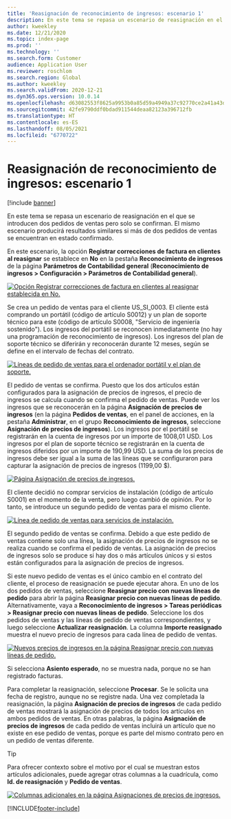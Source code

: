 ```yaml
---
title: 'Reasignación de reconocimiento de ingresos: escenario 1'
description: En este tema se repasa un escenario de reasignación en el que se introducen dos pedidos de ventas pero solo se confirman. El mismo escenario producirá resultados similares si más de dos pedidos de ventas se encuentran en estado confirmado.
author: kweekley
ms.date: 12/21/2020
ms.topic: index-page
ms.prod: ''
ms.technology: ''
ms.search.form: Customer
audience: Application User
ms.reviewer: roschlom
ms.search.region: Global
ms.author: kweekley
ms.search.validFrom: 2020-12-21
ms.dyn365.ops.version: 10.0.14
ms.openlocfilehash: d63082553f8625a9953b0a85d59a4949a37c92770ce2a41a43d78cf0266f3b85
ms.sourcegitcommit: 42fe9790ddf0bdad911544deaa82123a396712fb
ms.translationtype: HT
ms.contentlocale: es-ES
ms.lasthandoff: 08/05/2021
ms.locfileid: "6770722"
---
```

# <a name="revenue-recognition-reallocation--scenario-1"></a>Reasignación de reconocimiento de ingresos: escenario 1

[!include [banner](../includes/banner.md)]

En este tema se repasa un escenario de reasignación en el que se introducen dos pedidos de ventas pero solo se confirman. El mismo escenario producirá resultados similares si más de dos pedidos de ventas se encuentran en estado confirmado.

En este escenario, la opción **Registrar correcciones de factura en clientes al reasignar** se establece en **No** en la pestaña **Reconocimiento de ingresos** de la página **Parámetros de Contabilidad general** (**Reconocimiento de ingresos \> Configuración \> Parámetros de Contabilidad general**).

[![Opción Registrar correcciones de factura en clientes al reasignar establecida en No.](./media/06_rev-rec-scenarios.png)](./media/06_rev-rec-scenarios.png)

Se crea un pedido de ventas para el cliente US\_SI\_0003. El cliente está comprando un portátil (código de artículo S0012) y un plan de soporte técnico para este (código de artículo S0008, "Servicio de ingeniería sostenido"). Los ingresos del portátil se reconocen inmediatamente (no hay una programación de reconocimiento de ingresos). Los ingresos del plan de soporte técnico se diferirán y reconocerán durante 12 meses, según se define en el intervalo de fechas del contrato.

[![Líneas de pedido de ventas para el ordenador portátil y el plan de soporte.](./media/07_rev-rec-scenarios.png)](./media/07_rev-rec-scenarios.png)

El pedido de ventas se confirma. Puesto que los dos artículos están configurados para la asignación de precios de ingresos, el precio de ingresos se calcula cuando se confirma el pedido de ventas. Puede ver los ingresos que se reconocerán en la página **Asignación de precios de ingresos** (en la página **Pedidos de ventas**, en el panel de acciones, en la pestaña **Administrar**, en el grupo **Reconocimiento de ingresos**, seleccione **Asignación de precios de ingresos**). Los ingresos por el portátil se registrarán en la cuenta de ingresos por un importe de 1008,01 USD. Los ingresos por el plan de soporte técnico se registrarán en la cuenta de ingresos diferidos por un importe de 190,99 USD. La suma de los precios de ingresos debe ser igual a la suma de las líneas que se configuraron para capturar la asignación de precios de ingresos (1199,00 $).

[![Página Asignación de precios de ingresos.](./media/08_rev-rec-scenarios.png)](./media/08_rev-rec-scenarios.png)

El cliente decidió no comprar servicios de instalación (código de artículo S0001) en el momento de la venta, pero luego cambió de opinión. Por lo tanto, se introduce un segundo pedido de ventas para el mismo cliente.

[![Línea de pedido de ventas para servicios de instalación.](./media/09_rev-rec-scenarios.png)](./media/09_rev-rec-scenarios.png)

El segundo pedido de ventas se confirma. Debido a que este pedido de ventas contiene solo una línea, la asignación de precios de ingresos no se realiza cuando se confirma el pedido de ventas. La asignación de precios de ingresos solo se produce si hay dos o más artículos únicos y si estos están configurados para la asignación de precios de ingresos.

Si este nuevo pedido de ventas es el único cambio en el contrato del cliente, el proceso de reasignación se puede ejecutar ahora. En uno de los dos pedidos de ventas, seleccione **Reasignar precio con nuevas líneas de pedido** para abrir la página **Reasignar precio con nuevas líneas de pedido**. Alternativamente, vaya a **Reconocimiento de ingresos \> Tareas periódicas \> Reasignar precio con nuevas líneas de pedido**. Seleccione los dos pedidos de ventas y las líneas de pedido de ventas correspondientes, y luego seleccione **Actualizar reasignación**. La columna **Importe reasignado** muestra el nuevo precio de ingresos para cada línea de pedido de ventas.

[![Nuevos precios de ingresos en la página Reasignar precio con nuevas líneas de pedido.](./media/10_rev-rec-scenarios.png)](./media/10_rev-rec-scenarios.png)

Si selecciona **Asiento esperado**, no se muestra nada, porque no se han registrado facturas.

Para completar la reasignación, seleccione **Procesar**. Se le solicita una fecha de registro, aunque no se registre nada. Una vez completada la reasignación, la página **Asignación de precios de ingresos** de cada pedido de ventas mostrará la asignación de precios de todos los artículos en ambos pedidos de ventas. En otras palabras, la página **Asignación de precios de ingresos** de cada pedido de ventas incluirá un artículo que no existe en ese pedido de ventas, porque es parte del mismo contrato pero en un pedido de ventas diferente.

> [!TIP]
> Para ofrecer contexto sobre el motivo por el cual se muestran estos artículos adicionales, puede agregar otras columnas a la cuadrícula, como **Id. de reasignación** y **Pedido de ventas**.
> 
> [![Columnas adicionales en la página Asignaciones de precios de ingresos.](./media/11_rev-rec-scenarios.png)](./media/11_rev-rec-scenarios.png)


[!INCLUDE[footer-include](../../includes/footer-banner.md)]